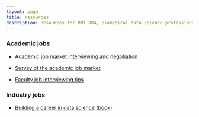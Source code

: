 ```yaml
---
layout: page
title: resources
description: Resources for BMI 884, Biomedical data science professional skills
---
```



### Academic jobs

- [Academic job market interviewing and negotiation](http://web.archive.org/web/20181221203426/https://www.sciencewithdrdoom.com/blog-1/2018/4/1/academic-job-market-interviewing-negotiation)

- [Survey of the academic job market](https://doi.org/10.1101/796466)

- [Faculty job interviewing tips](http://www.jeffreybigham.com/blog/2020/faculty-job-interviewing-tips.html)

### Industry jobs

- [Building a career in data science (book)](https://livebook.manning.com/book/build-a-career-in-data-science)
